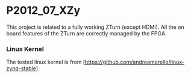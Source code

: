 # P2012_07_XZy

This project is related to a fully working ZTurn (except HDMI). All the on board features of the ZTurn are correctly managed by the FPGA.

### Linux Kernel
The tested linux kernel is from [https://github.com/andreamerello/linux-zynq-stable]

   [https://github.com/andreamerello/linux-zynq-stable]: <https://github.com/andreamerello/linux-zynq-stable/tree/linux-4.1.13-zynq>
